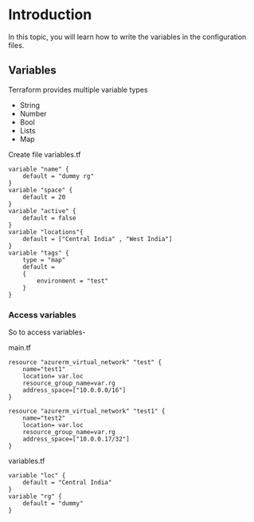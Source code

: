 # Introduction 

In this topic, you will learn how to write the variables in the configuration files.

## Variables

Terraform provides multiple variable types

- String
- Number
- Bool
- Lists
- Map

Create file variables.tf

    variable "name" {
        default = "dummy rg"
    }
    variable "space" {
        default = 20
    }
    variable "active" {
        default = false
    }
    variable "locations"{
        default = ["Central India" , "West India"]
    }
    variable "tags" {
        type = "map"
        default =
        {
            environment = "test"
        }
    }

### Access variables

So to access variables-

main.tf

    resource "azurerm_virtual_network" "test" {
        name="test1"
        location= var.loc
        resource_group_name=var.rg
        address_space=["10.0.0.0/16"]
    }
    
    resource "azurerm_virtual_network" "test1" {
        name="test2"
        location= var.loc
        resource_group_name=var.rg
        address_space=["10.0.0.17/32"]
    }

variables.tf

    variable "loc" {
        default = "Central India"
    }
    variable "rg" {
        default = "dummy"
    }

